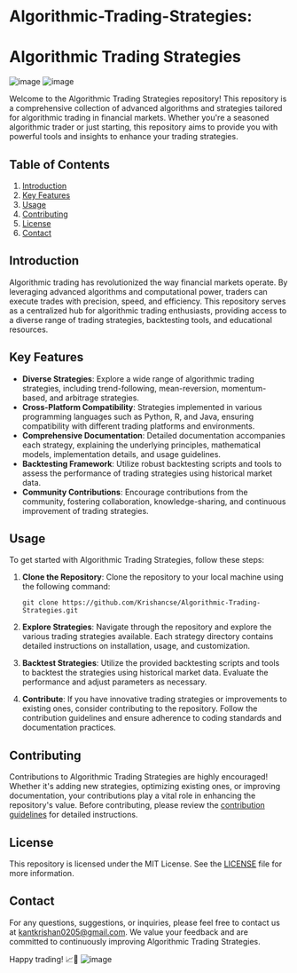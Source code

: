# Algorithmic-Trading-Strategies:
# Algorithmic Trading Strategies

![image](https://github.com/Krishancse/Algorithmic-Trading-Strategies/assets/97558810/e8090de0-ef56-447c-9d4c-ff95d10f17b1)
![image](https://github.com/Krishancse/Algorithmic-Trading-Strategies/assets/97558810/dee709ee-b24f-4cab-9020-fcb38613483c)


Welcome to the Algorithmic Trading Strategies repository! This repository is a comprehensive collection of advanced algorithms and strategies tailored for algorithmic trading in financial markets. Whether you're a seasoned algorithmic trader or just starting, this repository aims to provide you with powerful tools and insights to enhance your trading strategies.

## Table of Contents

1. [Introduction](#introduction)
2. [Key Features](#key-features)
3. [Usage](#usage)
4. [Contributing](#contributing)
5. [License](#license)
6. [Contact](#contact)

## Introduction

Algorithmic trading has revolutionized the way financial markets operate. By leveraging advanced algorithms and computational power, traders can execute trades with precision, speed, and efficiency. This repository serves as a centralized hub for algorithmic trading enthusiasts, providing access to a diverse range of trading strategies, backtesting tools, and educational resources.

## Key Features

- **Diverse Strategies**: Explore a wide range of algorithmic trading strategies, including trend-following, mean-reversion, momentum-based, and arbitrage strategies.
- **Cross-Platform Compatibility**: Strategies implemented in various programming languages such as Python, R, and Java, ensuring compatibility with different trading platforms and environments.
- **Comprehensive Documentation**: Detailed documentation accompanies each strategy, explaining the underlying principles, mathematical models, implementation details, and usage guidelines.
- **Backtesting Framework**: Utilize robust backtesting scripts and tools to assess the performance of trading strategies using historical market data.
- **Community Contributions**: Encourage contributions from the community, fostering collaboration, knowledge-sharing, and continuous improvement of trading strategies.

## Usage

To get started with Algorithmic Trading Strategies, follow these steps:

1. **Clone the Repository**: Clone the repository to your local machine using the following command:
   ```
   git clone https://github.com/Krishancse/Algorithmic-Trading-Strategies.git
   ```

2. **Explore Strategies**: Navigate through the repository and explore the various trading strategies available. Each strategy directory contains detailed instructions on installation, usage, and customization.

3. **Backtest Strategies**: Utilize the provided backtesting scripts and tools to backtest the strategies using historical market data. Evaluate the performance and adjust parameters as necessary.

4. **Contribute**: If you have innovative trading strategies or improvements to existing ones, consider contributing to the repository. Follow the contribution guidelines and ensure adherence to coding standards and documentation practices.

## Contributing

Contributions to Algorithmic Trading Strategies are highly encouraged! Whether it's adding new strategies, optimizing existing ones, or improving documentation, your contributions play a vital role in enhancing the repository's value. Before contributing, please review the [contribution guidelines](CONTRIBUTING.md) for detailed instructions.

## License

This repository is licensed under the MIT License. See the [LICENSE](LICENSE) file for more information.

## Contact

For any questions, suggestions, or inquiries, please feel free to contact us at kantkrishan0205@gmail.com. We value your feedback and are committed to continuously improving Algorithmic Trading Strategies.


Happy trading! 📈🤖
![image](https://github.com/Krishancse/Algorithmic-Trading-Strategies/assets/97558810/551dcad3-3708-45a9-a584-a63da0fe4796)




